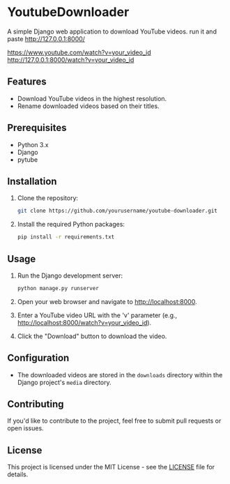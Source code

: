 # YoutubeDownloader


A simple Django web application to download YouTube videos.
run it and paste http://127.0.0.1:8000/

https://www.youtube.com/watch?v=your_video_id
http://127.0.0.1:8000/watch?v=your_video_id

## Features

- Download YouTube videos in the highest resolution.
- Rename downloaded videos based on their titles.

## Prerequisites

- Python 3.x
- Django
- pytube

## Installation

1. Clone the repository:

    ```bash
    git clone https://github.com/yourusername/youtube-downloader.git
    ```

2. Install the required Python packages:

    ```bash
    pip install -r requirements.txt
    ```

## Usage

1. Run the Django development server:

    ```bash
    python manage.py runserver
    ```

2. Open your web browser and navigate to [http://localhost:8000](http://localhost:8000).

3. Enter a YouTube video URL with the 'v' parameter (e.g., [http://localhost:8000/watch?v=your_video_id](http://localhost:8000/watch?v=your_video_id)).

4. Click the "Download" button to download the video.

## Configuration

- The downloaded videos are stored in the `downloads` directory within the Django project's `media` directory.

## Contributing

If you'd like to contribute to the project, feel free to submit pull requests or open issues.

## License

This project is licensed under the MIT License - see the [LICENSE](LICENSE) file for details.
